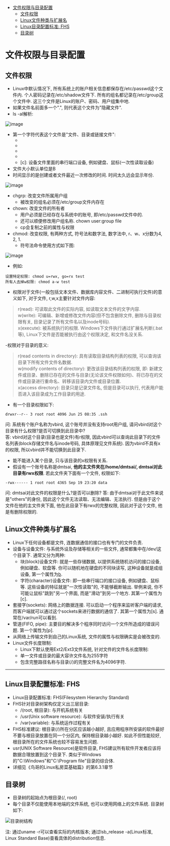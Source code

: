 
<!-- @import "[TOC]" {cmd="toc" depthFrom=1 depthTo=6 orderedList=false} -->

<!-- code_chunk_output -->

* [文件权限与目录配置](#文件权限与目录配置)
	* [文件权限](#文件权限)
	* [Linux文件种类与扩展名](#linux文件种类与扩展名)
	* [Linux目录配置标准: FHS](#linux目录配置标准fhs)
	* [目录树](#目录树)

<!-- /code_chunk_output -->

# 文件权限与目录配置

## 文件权限

- Linux中默认情况下, 所有系统上的账户相关信息都保存在/etc/passwd这个文件内. 个人密码记录在/etc/shadow文件下. 所有的组名都记录在/etc/group这个文件中. 这三个文件是Linux的账户、密码、用户组集中地. 
- 如果文件名前面多一个".", 则代表这个文件为"隐藏文件". 
- ls -al解析: 

![image](images/fs11.png)

- 第一个字符代表这个文件是"文件、目录或链接文件": 
  - [d]: 目录
  - [-]: 文件
  - [l]: 连接文件(linkfile)
  - [b]: 设备文件里面的可供存储的接口文件
  - [c]: 设备文件里面的串行端口设备, 例如键盘、鼠标(一次性读取设备)
- 文件大小默认单位是B
- 时间显示的是创建或者文件最近一次修改的时间. 时间太久远会显示年份. 

![image](images/fs12.png)

- chgrp: 改变文件所属用户组
  - 被改变的组名必须在/etc/group文件内存在
- chown: 改变文件的所有者
  - 用户必须是已经存在与系统中的账号, 即/etc/passwd文件中的. 
  - 还可以顺便修改用户组名称. chown user:group file
  - cp会复制之前的属性与权限
- chmod: 改变权限, 有两种方式, 符号法和数字法, 数字法中, r、w、x分数为4, 2, 1. 
  - 符号法命令使用方式如下图: 
  
![image](images/fs13.png) 
  
- 例如: 

```
设置特定权限: chmod u=rwx, go=rx test
所有人去掉w权限: chmod a-w test
```

- 权限对于文件(一般包括文本文件、数据库内容文件、二进制可执行文件)的意义如下, 对于文件, r,w,x主要针对文件内容: 

>r(read): 可读取此文件的实际内容, 如读取文本文件的文字内容.   
w(write): 可编辑、新增或修改文件内容(但不包含删除文件, 删除与目录权限有关, 目录记录了所有文件名以及inode号码).   
x(execute): 被系统执行的权限. Windows下文件执行通过扩展名判断(.bat等), Linux下文件是否能被执行由这个权限决定, 和文件名没关系. 

-权限对于目录的意义: 

>r(read contents in directory): 具有读取目录结构列表的权限, 可以查询该目录下所有文件文件名数据.   
w(modify contents of directory): 更改该目录结构列表的权限, 即: 新建文件或目录、删除已存在的文件与目录(无论该文件权限如何)、将已存在的文件或目录进行重命名、转移该目录内文件或目录位置.   
x(access directory): 目录只是记录文件名, 但是目录可以执行, 代表用户能否进入该目录成为工作目录的用途. 

- 有一个目录权限如下: 

```
drwxr--r-- 3 root root 4096 Jun 25 08:35 .ssh
```

  问: 系统有个账户名称为vbird, 这个账号并没有支持root用户组, 请问vbird对这个目录有什么权限?是否可切换到此目录中?  
  答: vbird对这个目录(目录也是文件)有r权限, 因此vbird可以查询此目录下的文件名列表(block存储文件名与inode号码, 具体原理见文件系统). 因为vbird不具有x的权限, 所以vbird并不能切换到此目录下. 
- 能不能进入某个目录, 只与该目录的x权限有关系. 
- 假设有一个账号名称是dmtsai, **他的主文件夹在/home/dmtsai/, dmtsai对此目录有rwx权限**. 若此文件夹下面有一个文件, 权限如下: 

```
-rwx------ 1 root root 4365 Sep 19 23:20 data
```

问: dmtsai对此文件的权限是什么?是否可以删除?
答: 由于dmtsai对于此文件来说是"others"的身份, 因此这个文件无法读取、无法编辑、无法执行. 但是由于这个文件在他的主文件夹下面, 他在此目录下有rwx的完整权限, 因此对于这个文件, 他是有删除权限的. 

## Linux文件种类与扩展名 

- Linux下任何设备都是文件, 连数据通信的接口也有专门的文件负责. 
- 设备与设备文件: 与系统外设及存储等相关的一些文件, 通常都集中在/dev/这个目录下. 通常又分为两种: 
  - 块(block)设备文件: 就是一些存储数据, 以提供系统随机访问的接口设备, 例如硬盘、软盘等. 你可以随机地在硬盘的不同块读写, 这种设备就是成组设备, 第一个属性为[b]. 
  - 字符(character)设备文件: 即一些串行端口的接口设备, 例如键盘、鼠标等. 这些设备的特征就是"一次性读取"的, 不能够截断输出. 举例来说, 你不可能让鼠标"跳到"另一个界面, 而是"滑动"到另一个地方. 其第一个属性为[c]. 
- 套接字(sockets): 网络上的数据连接. 可以启动一个程序来监听客户端的请求, 而客户端就可以通过这个sockets来进行数据的通信了. 其第一个属性为[s]. 通常在/var/run可以看到. 
- 管道(FIFO, pipe): 主要目的解决多个程序同时访问一个文件所造成的错误问题. 第一个属性为[p].
- 从网络上传输文件到自己的Linux系统, 文件的属性与权限确实是会被改变的. 
- Linux文件长度限制: 
  - Linux下默认使用Ext2/Ext3文件系统, 针对文件的文件名长度限制: 
  - 单一文件或目录的最大容许文件名为255字符
  - 包含完整路径名称与目录(/)的完整文件名为4096字符. 

---

## Linux目录配置标准: FHS

- Linux目录配置标准: FHS(Filesystem Hierarchy Standard)
- FHS针对目录树架构仅定义出三层目录: 
  - /(root, 根目录): 与开机系统有关
  - /usr(Unix software resource): 与软件安装/执行有关
  - /var(variable): 与系统运作过程有关
- FHS标准建议: 根目录(/)所在分区应该越小越好, 且应用程序所安装的软件最好不要与根目录放置在同一个分区内, 保持根目录越小越好. 如此不但性能较好, 根目录所在的文件系统也较不容易发生问题. 
- usr(UNIX Software Resource)是软件目录, FHS建议所有软件开发者应该将数据合理放置到这个目录下. 类似于Windows的"C:\Windows\"和"C:\Program file\"目录的综合体. 
- 详细见《鸟哥的Linux私房菜基础篇》的第6.3.1章节

## 目录树

- 目录树的起始点为根目录(/,  root)
- 每个目录不仅能使用本地端的文件系统, 也可以使用网络上的文件系统. 目录树如下: 

![目录树结构](images/fs14.PNG)

注: 通过uname -r可以查看实际的内核版本; 通过lsb_release -a(Linux标准, Linux Standard Base)查看具体的distribution信息. 